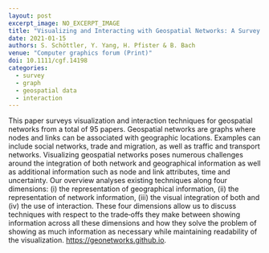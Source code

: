 ```yaml
---
layout: post
excerpt_image: NO_EXCERPT_IMAGE
title: "Visualizing and Interacting with Geospatial Networks: A Survey and Design Space"
date: 2021-01-15
authors: S. Schöttler, Y. Yang, H. Pfister & B. Bach
venue: "Computer graphics forum (Print)"
doi: 10.1111/cgf.14198
categories:
  - survey
  - graph
  - geospatial data
  - interaction
---
```

This paper surveys visualization and interaction techniques for geospatial networks from a total of 95 papers. Geospatial networks are graphs where nodes and links can be associated with geographic locations. Examples can include social networks, trade and migration, as well as traffic and transport networks. Visualizing geospatial networks poses numerous challenges around the integration of both network and geographical information as well as additional information such as node and link attributes, time and uncertainty. Our overview analyses existing techniques along four dimensions: (i) the representation of geographical information, (ii) the representation of network information, (iii) the visual integration of both and (iv) the use of interaction. These four dimensions allow us to discuss techniques with respect to the trade‐offs they make between showing information across all these dimensions and how they solve the problem of showing as much information as necessary while maintaining readability of the visualization. https://geonetworks.github.io.
